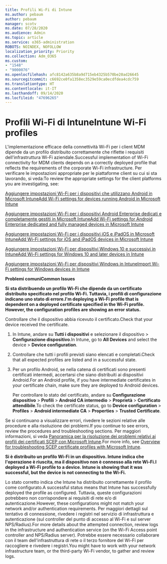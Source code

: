 ```yaml
---
title: Profili Wi-Fi di Intune
ms.author: pebaum
author: pebaum
manager: scotv
ms.date: 07/28/2020
ms.audience: Admin
ms.topic: article
ms.service: o365-administration
ROBOTS: NOINDEX, NOFOLLOW
localization_priority: Priority
ms.collection: Adm_O365
ms.custom:
- "1548"
- "9000076"
ms.openlocfilehash: afc8142a635b8a9d715eb4325b570be20ad26645
ms.sourcegitcommit: c6692ce0fa1358ec3529e59ca0ecdfdea4cdc759
ms.translationtype: HT
ms.contentlocale: it-IT
ms.lasthandoff: 09/14/2020
ms.locfileid: "47696265"
---
```

# <a name="intune-wi-fi-profiles"></a><span data-ttu-id="f1d1a-102">Profili Wi-Fi di Intune</span><span class="sxs-lookup"><span data-stu-id="f1d1a-102">Intune Wi-Fi profiles</span></span>

<span data-ttu-id="f1d1a-103">L'implementazione efficace della connettività Wi-Fi per i client MDM dipende da un profilo distribuito correttamente che riflette i requisiti dell'infrastruttura Wi-Fi aziendale.</span><span class="sxs-lookup"><span data-stu-id="f1d1a-103">Successful implementation of Wi-Fi connectivity for MDM clients depends on a correctly deployed profile that reflects the requirements of the corporate Wi-Fi infrastructure.</span></span> <span data-ttu-id="f1d1a-104">Per verificare le impostazioni appropriate per le piattaforme client su cui si sta lavorando, si veda:</span><span class="sxs-lookup"><span data-stu-id="f1d1a-104">To review the appropriate settings for the client platforms you are investigating, see:</span></span> 

[<span data-ttu-id="f1d1a-105">Aggiungere impostazioni Wi-Fi per i dispositivi che utilizzano Android in Microsoft Intune</span><span class="sxs-lookup"><span data-stu-id="f1d1a-105">Add Wi-Fi settings for devices running Android in Microsoft Intune</span></span>](https://docs.microsoft.com/intune/wi-fi-settings-android)

[<span data-ttu-id="f1d1a-106">Aggiungere impostazioni Wi-Fi per i dispositivi Android Enterprise dedicati e completamente gestiti in Microsoft Intune</span><span class="sxs-lookup"><span data-stu-id="f1d1a-106">Add Wi-Fi settings for Android Enterprise dedicated and fully managed devices in Microsoft Intune</span></span>](https://docs.microsoft.com/intune/wi-fi-settings-android-enterprise)

[<span data-ttu-id="f1d1a-107">Aggiungere impostazioni Wi-Fi per i dispositivi iOS e iPadOS in Microsoft Intune</span><span class="sxs-lookup"><span data-stu-id="f1d1a-107">Add Wi-Fi settings for iOS and iPadOS devices in Microsoft Intune</span></span>](https://docs.microsoft.com/intune/wi-fi-settings-ios)

[<span data-ttu-id="f1d1a-108">Aggiungere impostazioni Wi-Fi per dispositivi Windows 10 e successivi in Intune</span><span class="sxs-lookup"><span data-stu-id="f1d1a-108">Add Wi-Fi settings for Windows 10 and later devices in Intune</span></span>](https://docs.microsoft.com/intune/wi-fi-settings-windows)

[<span data-ttu-id="f1d1a-109">Aggiungere impostazioni Wi-Fi per dispositivi Windows in Intune</span><span class="sxs-lookup"><span data-stu-id="f1d1a-109">Import Wi-Fi settings for Windows devices in Intune</span></span>](https://docs.microsoft.com/intune/wi-fi-settings-import-windows-8-1)

<span data-ttu-id="f1d1a-110">**Problemi comuni**</span><span class="sxs-lookup"><span data-stu-id="f1d1a-110">**Common Issues**</span></span>

<span data-ttu-id="f1d1a-111">**Si sta distribuendo un profilo Wi-Fi che dipende da un certificato distribuito specificato nel profilo Wi-Fi. Tuttavia, i profili di configurazione indicano uno stato di errore.**</span><span class="sxs-lookup"><span data-stu-id="f1d1a-111">**I'm deploying a Wi-Fi profile that is dependent on a deployed certificate specified in the Wi-Fi profile. However, the configuration profiles are showing an error status.**</span></span>

<span data-ttu-id="f1d1a-112">Controllare che il dispositivo abbia ricevuto il certificato.</span><span class="sxs-lookup"><span data-stu-id="f1d1a-112">Check that your device received the certificate.</span></span>

1. <span data-ttu-id="f1d1a-113">In Intune, andare su **Tutti i dispositivi** e selezionare il dispositivo > **Configurazione dispositivo**.</span><span class="sxs-lookup"><span data-stu-id="f1d1a-113">In Intune, go to **All Devices** and select the device > **Device configuration**.</span></span>

2. <span data-ttu-id="f1d1a-114">Controllare che tutti i profili previsti siano elencati e completati.</span><span class="sxs-lookup"><span data-stu-id="f1d1a-114">Check that all expected profiles are listed and in a successful state.</span></span>

3. <span data-ttu-id="f1d1a-115">Per un profilo Android, se nella catena di certificati sono presenti certificati intermedi, accertarsi che siano distribuiti ai dispositivi Android.</span><span class="sxs-lookup"><span data-stu-id="f1d1a-115">For an Android profile, if you have intermediate certificates in your certificate chain, make sure they are deployed to Android devices.</span></span>

    <span data-ttu-id="f1d1a-116">Per controllare lo stato del certificato, andare su **Configurazione dispositivo** > **Profili** > **Android CA intermedio** > **Proprietà** > **Certificato attendibile**.</span><span class="sxs-lookup"><span data-stu-id="f1d1a-116">To check the certificate status, go to **Device configuration** > **Profiles** > **Android intermediate CA** > **Properties** > **Trusted Certificate**.</span></span>

<span data-ttu-id="f1d1a-117">Se si continuano a visualizzare errori, rivedere le sezioni relative alle procedure e alla risoluzione dei problemi.</span><span class="sxs-lookup"><span data-stu-id="f1d1a-117">If you continue to see errors, review the procedures and troubleshooting sections.</span></span> <span data-ttu-id="f1d1a-118">Per maggiori informazioni, si veda [Panoramica per la risoluzione dei problemi relativi ai profili dei certificati SCEP con Microsoft Intune](https://support.microsoft.com/help/4457481/troubleshooting-scep-certificate-profile-deployment-in-intune).</span><span class="sxs-lookup"><span data-stu-id="f1d1a-118">For more info, see [Overview for troubleshooting SCEP certificate profiles with Microsoft Intune](https://support.microsoft.com/help/4457481/troubleshooting-scep-certificate-profile-deployment-in-intune).</span></span>

<span data-ttu-id="f1d1a-119">**Si è distribuito un profilo Wi-Fi in un dispositivo. Intune indica che l'operazione è riuscita, ma il dispositivo non è connesso alla rete Wi-Fi.**</span><span class="sxs-lookup"><span data-stu-id="f1d1a-119">**I deployed a Wi-Fi profile to a device. Intune is showing that it was successful, but the device is not connecting to the Wi-Fi.**</span></span>

<span data-ttu-id="f1d1a-120">Lo stato corretto indica che Intune ha distribuito correttamente il profilo come configurato.</span><span class="sxs-lookup"><span data-stu-id="f1d1a-120">A successful status means that Intune has successfully deployed the profile as configured.</span></span> <span data-ttu-id="f1d1a-121">Tuttavia, queste configurazioni potrebbero non corrispondere ai requisiti di rete e/o di autenticazione.</span><span class="sxs-lookup"><span data-stu-id="f1d1a-121">However, these configurations might not match your network and/or authentication requirements.</span></span> <span data-ttu-id="f1d1a-122">Per maggiori dettagli sul tentativo di connessione, rivedere i registri nel servizio di infrastruttura e autenticazione (sul controller del punto di accesso al Wi-Fi e sul server NPS/Radius).</span><span class="sxs-lookup"><span data-stu-id="f1d1a-122">For more details about the attempted connection, review logs in the infrastructure and authentication service (on the Wi-Fi Access point controller and NPS/Radius server).</span></span> <span data-ttu-id="f1d1a-123">Potrebbe essere necessario collaborare con il team dell'infrastruttura di rete o il terzo fornitore del Wi-Fi per raccogliere e rivedere i registri.</span><span class="sxs-lookup"><span data-stu-id="f1d1a-123">You might have to work with your network infrastructure team, or the third-party Wi-Fi vendor, to gather and review logs.</span></span>